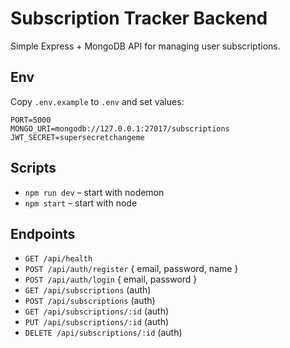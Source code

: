 # Subscription Tracker Backend

Simple Express + MongoDB API for managing user subscriptions.

## Env
Copy `.env.example` to `.env` and set values:

```
PORT=5000
MONGO_URI=mongodb://127.0.0.1:27017/subscriptions
JWT_SECRET=supersecretchangeme
```

## Scripts
- `npm run dev` – start with nodemon
- `npm start` – start with node

## Endpoints
- `GET /api/health`
- `POST /api/auth/register` { email, password, name }
- `POST /api/auth/login` { email, password }
- `GET /api/subscriptions` (auth)
- `POST /api/subscriptions` (auth)
- `GET /api/subscriptions/:id` (auth)
- `PUT /api/subscriptions/:id` (auth)
- `DELETE /api/subscriptions/:id` (auth)
